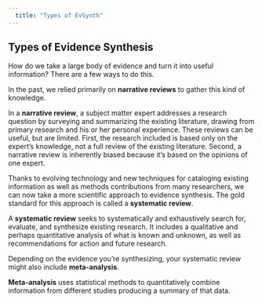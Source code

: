 ```yaml
---
  title: "Types of EvSynth"
---
```


## Types of Evidence Synthesis



How do we take a large body of evidence and turn it into useful information?  There are a few ways to do this.

In the past, we relied primarily on **narrative reviews** to gather this kind of knowledge. 

In a **narrative review**, a subject matter expert addresses a research question by surveying and summarizing the existing literature, drawing from primary research and his or her personal experience. These reviews can be useful, but are limited. First, the research included is based only on the expert’s knowledge, not a full review of the existing literature. Second, a narrative review is inherently biased because it’s based on the opinions of one expert. 

Thanks to evolving technology and new techniques for cataloging existing information as well as methods contributions from many researchers, we can now take a more scientific approach to evidence synthesis. The gold standard for this approach is called a **systematic review**. 

A **systematic review** seeks to systematically and exhaustively search for, evaluate, and synthesize existing research. It includes a qualitative and perhaps quantitative analysis of what is known and unknown, as well as recommendations for action and future research.

Depending on the evidence you’re synthesizing, your systematic review might also include **meta-analysis**.  

**Meta-analysis** uses statistical methods to quantitatively combine information from different studies producing a summary of that data. 